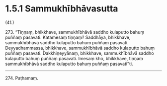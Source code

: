 # 1.5.1 Sammukhībhāvasutta

(41.)

273\. “Tiṇṇaṃ, bhikkhave, sammukhībhāvā saddho kulaputto bahuṃ puññaṃ pasavati. Katamesaṃ tiṇṇaṃ? Saddhāya, bhikkhave, sammukhībhāvā saddho kulaputto bahuṃ puññaṃ pasavati. Deyyadhammassa, bhikkhave, sammukhībhāvā saddho kulaputto bahuṃ puññaṃ pasavati. Dakkhiṇeyyānaṃ, bhikkhave, sammukhībhāvā saddho kulaputto bahuṃ puññaṃ pasavati. Imesaṃ kho, bhikkhave, tiṇṇaṃ sammukhībhāvā saddho kulaputto bahuṃ puññaṃ pasavatī”ti.

---

274\. Paṭhamaṃ.
